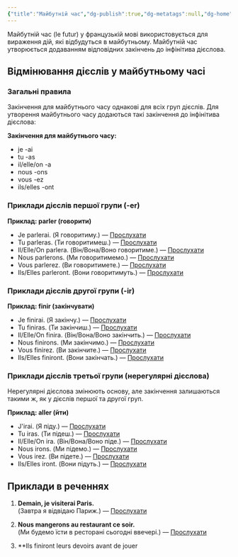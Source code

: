 ```yaml
---
{"title":"Майбутній час","dg-publish":true,"dg-metatags":null,"dg-home":null,"permalink":"/majbutnij-chas/","dgPassFrontmatter":true,"noteIcon":""}
---
```



Майбутній час (le futur) у французькій мові використовується для вираження дій, які відбудуться в майбутньому. Майбутній час утворюється додаванням відповідних закінчень до інфінітива дієслова.

## Відмінювання дієслів у майбутньому часі

### Загальні правила

Закінчення для майбутнього часу однакові для всіх груп дієслів. Для утворення майбутнього часу додаються такі закінчення до інфінітива дієслова:

**Закінчення для майбутнього часу:**
- je -ai
- tu -as
- il/elle/on -a
- nous -ons
- vous -ez
- ils/elles -ont

### Приклади дієслів першої групи (-er)

**Приклад: parler (говорити)**

- Je parlerai. (Я говоритиму.) — [Прослухати](https://www.google.com/search?q=je+parlerai+pronunciation)
- Tu parleras. (Ти говоритимеш.) — [Прослухати](https://www.google.com/search?q=tu+parleras+pronunciation)
- Il/Elle/On parlera. (Він/Вона/Воно говоритиме.) — [Прослухати](https://www.google.com/search?q=il+parlera+pronunciation)
- Nous parlerons. (Ми говоритимемо.) — [Прослухати](https://www.google.com/search?q=nous+parlerons+pronunciation)
- Vous parlerez. (Ви говоритимете.) — [Прослухати](https://www.google.com/search?q=vous+parlerez+pronunciation)
- Ils/Elles parleront. (Вони говоритимуть.) — [Прослухати](https://www.google.com/search?q=ils+parleront+pronunciation)

### Приклади дієслів другої групи (-ir)

**Приклад: finir (закінчувати)**

- Je finirai. (Я закінчу.) — [Прослухати](https://www.google.com/search?q=je+finirai+pronunciation)
- Tu finiras. (Ти закінчиш.) — [Прослухати](https://www.google.com/search?q=tu+finiras+pronunciation)
- Il/Elle/On finira. (Він/Вона/Воно закінчить.) — [Прослухати](https://www.google.com/search?q=il+finira+pronunciation)
- Nous finirons. (Ми закінчимо.) — [Прослухати](https://www.google.com/search?q=nous+finirons+pronunciation)
- Vous finirez. (Ви закінчите.) — [Прослухати](https://www.google.com/search?q=vous+finirez+pronunciation)
- Ils/Elles finiront. (Вони закінчать.) — [Прослухати](https://www.google.com/search?q=ils+finiront+pronunciation)

### Приклади дієслів третьої групи (нерегулярні дієслова)

Нерегулярні дієслова змінюють основу, але закінчення залишаються такими ж, як у дієслів першої та другої груп.

**Приклад: aller (йти)**

- J'irai. (Я піду.) — [Прослухати](https://www.google.com/search?q=j'irai+pronunciation)
- Tu iras. (Ти підеш.) — [Прослухати](https://www.google.com/search?q=tu+iras+pronunciation)
- Il/Elle/On ira. (Він/Вона/Воно піде.) — [Прослухати](https://www.google.com/search?q=il+ira+pronunciation)
- Nous irons. (Ми підемо.) — [Прослухати](https://www.google.com/search?q=nous+irons+pronunciation)
- Vous irez. (Ви підете.) — [Прослухати](https://www.google.com/search?q=vous+irez+pronunciation)
- Ils/Elles iront. (Вони підуть.) — [Прослухати](https://www.google.com/search?q=ils+iront+pronunciation)

## Приклади в реченнях

1. **Demain, je visiterai Paris.**  
   (Завтра я відвідаю Париж.) — [Прослухати](https://www.google.com/search?q=Demain,+je+visiterai+Paris+pronunciation)

2. **Nous mangerons au restaurant ce soir.**  
   (Ми будемо їсти в ресторані сьогодні ввечері.) — [Прослухати](https://www.google.com/search?q=Nous+mangerons+au+restaurant+ce+soir+pronunciation)

3. **Ils finiront leurs devoirs avant de jouer